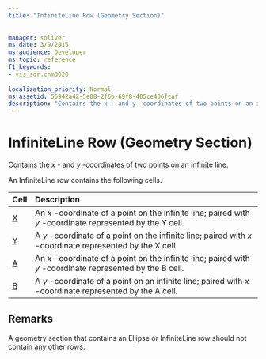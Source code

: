 ```yaml
---
title: "InfiniteLine Row (Geometry Section)"
 
 
manager: soliver
ms.date: 3/9/2015
ms.audience: Developer
ms.topic: reference
f1_keywords:
- vis_sdr.chm3020
 
localization_priority: Normal
ms.assetid: 55942a42-5e88-2f6b-69f8-405ce406fcaf
description: "Contains the x - and y -coordinates of two points on an infinite line."
---
```


# InfiniteLine Row (Geometry Section)

Contains the  *x*  - and  *y*  -coordinates of two points on an infinite line. 
  
An InfiniteLine row contains the following cells.
  
|**Cell**|**Description**|
|:-----|:-----|
|[X](x-cell-geometry-section.md) <br/> |An  *x*  -coordinate of a point on the infinite line; paired with  *y*  -coordinate represented by the Y cell.  <br/> |
|[Y](y-cell-geometry-section.md) <br/> |A  *y*  -coordinate of a point on the infinite line; paired with  *x*  -coordinate represented by the X cell.  <br/> |
|[A](a-cell-geometry-section.md) <br/> |An  *x*  -coordinate of a point on the infinite line; paired with  *y*  -coordinate represented by the B cell.  <br/> |
|[B](b-cell-geometry-section.md) <br/> |A  *y*  -coordinate of a point on an infinite line; paired with  *x*  -coordinate represented by the A cell.  <br/> |
   
## Remarks

A geometry section that contains an Ellipse or InfiniteLine row should not contain any other rows.
  


